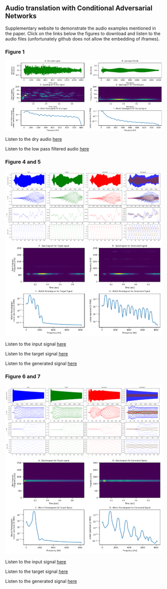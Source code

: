 ## Audio translation with Conditional Adversarial Networks
Supplementary website to demonstrate the audio examples mentioned in the paper. Click on the links below the figures to download and listen to the audio files (unfortunately github does not allow the embedding of iframes).

### Figure 1
![Figure 1](https://github.com/AhmadMoussa/cGAN-audio-translation/blob/master/Plots.png)

Listen to the dry audio [here](https://github.com/AhmadMoussa/cGAN-audio-translation/blob/master/Synth%20Stab.wav)

Listen to the low pass filtered audio [here](https://github.com/AhmadMoussa/cGAN-audio-translation/blob/master/Synth%20Stab.wav)

### Figure 4 and 5
![Figure 4](https://github.com/AhmadMoussa/cGAN-audio-translation/blob/master/reed_acoustic_037-073-075.png)
![Figure 5](https://github.com/AhmadMoussa/cGAN-audio-translation/blob/master/Spectroreed.png)

Listen to the input signal [here](https://github.com/AhmadMoussa/cGAN-audio-translation/blob/master/DryReed.wav)

Listen to the target signal [here](https://github.com/AhmadMoussa/cGAN-audio-translation/blob/master/WetReed.wav)

Listen to the generated signal [here](https://github.com/AhmadMoussa/cGAN-audio-translation/blob/master/GeneratedReed.wav)

### Figure 6 and 7
![Figure 6](https://github.com/AhmadMoussa/cGAN-audio-translation/blob/master/guitar_acoustic_010-086-075.png)
![Figure 7](https://github.com/AhmadMoussa/cGAN-audio-translation/blob/master/Spectroguitar.png)

Listen to the input signal [here](https://github.com/AhmadMoussa/cGAN-audio-translation/blob/master/DryGuitar.wav)

Listen to the target signal [here](https://github.com/AhmadMoussa/cGAN-audio-translation/blob/master/WetGuitar.wav)

Listen to the generated signal [here](https://github.com/AhmadMoussa/cGAN-audio-translation/blob/master/GeneratedGuitar.wav)

